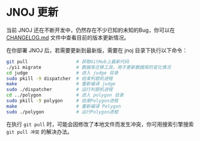 JNOJ 更新
==========

当前 JNOJ 还在不断开发中，仍然存在不少已知的未知的Bug，你可以在 [CHANGELOG.md](../CHANGELOG.md) 文件中查看目前的版本更新情况。

在你部署 JNOJ 后，若需要更新到最新版，需要在 jnoj 目录下执行以下命令：

```bash
git pull                  # 获取GitHub上最新代码
./yii migrate             # 数据库迁移工具，用于更新数据库的变化情况
cd judge                  # 进入 judge 目录
sudo pkill -9 dispatcher  # 结束判题机进程
make                      # 重新编译 judge
sudo ./dispatcher         # 运行判题机进程
cd ../polygon             # 进入 polygon 目录
sudo pkill -9 polygon     # 结束Polygon进程
make                      # 重新编译 Polygon
sudo ./polygon            # 运行Polygon进程

```

在执行 `git pull` 时，可能会因修改了本地文件而发生冲突，你可用搜索引擎搜索`git pull 冲突` 的解决办法。
